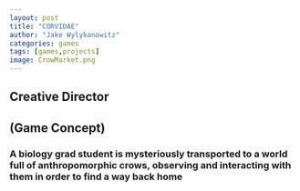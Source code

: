 ```yaml
---
layout: post
title: "CORVIDAE"
author: "Jake Wylykanowitz"
categories: games
tags: [games,projects]
image: CrowMarket.png
---
```


## Creative Director 
## (Game Concept)
### A biology grad student is mysteriously transported to a world full of anthropomorphic crows, observing and interacting with them in order to find a way back home
